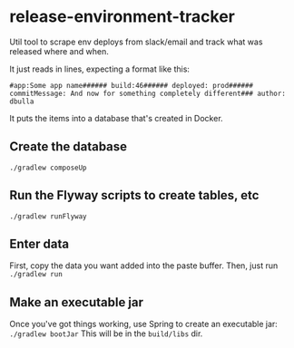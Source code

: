# release-environment-tracker

Util tool to scrape env deploys from slack/email and track what was released where and when.

It just reads in lines, expecting a format like this:

```
#app:Some app name###### build:46###### deployed: prod###### commitMessage: And now for something completely different### author: dbulla
```

It puts the items into a database that's created in Docker.

## Create the database

`./gradlew composeUp`

## Run the Flyway scripts to create tables, etc

`./gradlew runFlyway`

## Enter data

First, copy the data you want added into the paste buffer. Then, just run
`./gradlew run`

## Make an executable jar

Once you've got things working, use Spring to create an executable jar:
`./gradlew bootJar`
This will be in the `build/libs` dir.